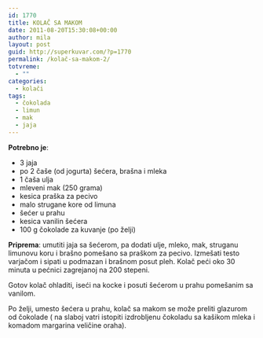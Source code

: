 ```yaml
---
id: 1770
title: KOLAČ SA MAKOM
date: 2011-08-20T15:30:08+00:00
author: mila
layout: post
guid: http://superkuvar.com/?p=1770
permalink: /kolač-sa-makom-2/
totvreme:
  - ""
categories:
  - kolači
tags:
  - čokolada
  - limun
  - mak
  - jaja
---
```

**Potrebno je**:

  * 3 jaja
  * po 2 čaše (od jogurta) šećera, brašna i mleka
  * 1 čaša ulja
  * mleveni mak (250 grama)
  * kesica praška za pecivo
  * malo strugane kore od limuna
  * šećer u prahu
  * kesica vanilin šećera
  * 100 g čokolade za kuvanje (po želji)

**Priprema**: umutiti jaja sa šećerom, pa dodati ulje, mleko, mak, struganu limunovu koru i brašno pomešano sa praškom za pecivo. Izmešati testo varjačom i sipati u podmazan i brašnom posut pleh. Kolač peći oko 30 minuta u pećnici zagrejanoj na 200 stepeni.

Gotov kolač ohladiti, iseći na kocke i posuti šećerom u prahu pomešanim sa vanilom.

Po želji, umesto šećera u prahu, kolač sa makom se može preliti glazurom od čokolade ( na slaboj vatri istopiti izdrobljenu čokoladu sa kašikom mleka i komadom margarina veličine oraha).